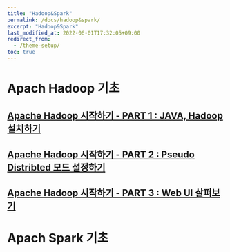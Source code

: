 ```yaml
---
title: "Hadoop&Spark"
permalink: /docs/hadoop&spark/
excerpt: "Hadoop&Spark"
last_modified_at: 2022-06-01T17:32:05+09:00
redirect_from:
  - /theme-setup/
toc: true
---
```


# Apach Hadoop 기초
## [Apache Hadoop 시작하기 - PART 1 : JAVA, Hadoop 설치하기](/posts/20220524_2/)
## [Apache Hadoop 시작하기 - PART 2 : Pseudo Distribted 모드 설정하기](/posts/20220527_1/)
## [Apache Hadoop 시작하기 - PART 3 : Web UI 살펴보기](/posts/20220528_1/)

# Apach Spark 기초